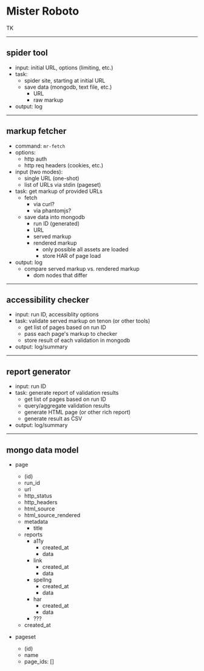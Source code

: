 # Mister Roboto

TK

----

## spider tool

* input: initial URL, options (limiting, etc.)
* task:
  * spider site, starting at initial URL
  * save data (mongodb, text file, etc.)
    * URL
    * raw markup
* output: log

----

## markup fetcher

* command: `mr-fetch`
* options:
  * http auth
  * http req headers (cookies, etc.)
* input (two modes):
  * single URL (one-shot)
  * list of URLs via stdin (pageset)
* task: get markup of provided URLs
  * fetch
    * via curl?
    * via phantomjs?
  * save data into mongodb
    * run ID (generated)
    * URL
    * served markup
    * rendered markup
      * only possible all assets are loaded
      * store HAR of page load
* output: log
  * compare served markup vs. rendered markup
    * dom nodes that differ

----

## accessibility checker

* input: run ID, accessiblity options
* task: validate served markup on tenon (or other tools)
  * get list of pages based on run ID
  * pass each page's markup to checker
  * store result of each validation in mongodb
* output: log/summary

----

## report generator

* input: run ID
* task: generate report of validation results
  * get list of pages based on run ID
  * query/aggregate validation results
  * generate HTML page (or other rich report)
  * generate result as CSV
* output: log/summary


----

## mongo data model

* page
  * (id)
  * run_id
  * url
  * http_status
  * http_headers
  * html_source
  * html_source_rendered
  * metadata
    * title
  * reports
    * a11y
      * created_at
      * data
    * link
      * created_at
      * data
    * spellng
      * created_at
      * data
    * har
      * created_at
      * data
    * ???
  * created_at

* pageset
  * (id)
  * name
  * page_ids: []
